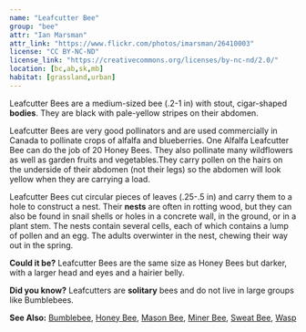 ```yaml
---
name: "Leafcutter Bee"
group: "bee"
attr: "Ian Marsman"
attr_link: "https://www.flickr.com/photos/imarsman/26410003"
license: "CC BY-NC-ND"
license_link: "https://creativecommons.org/licenses/by-nc-nd/2.0/"
location: [bc,ab,sk,mb]
habitat: [grassland,urban]
---
```

Leafcutter Bees are a medium-sized bee (.2-1 in) with stout, cigar-shaped **bodies**. They are black with pale-yellow stripes on their abdomen.

Leafcutter Bees are very good pollinators and are used commercially in Canada to pollinate crops of alfalfa and blueberries. One Alfalfa Leafcutter Bee can do the job of 20 Honey Bees. They also pollinate many wildflowers as well as garden fruits and vegetables.They carry pollen on the hairs on the underside of their abdomen (not their legs) so the abdomen will look yellow when they are carrying a load.

Leafcutter Bees cut circular pieces of leaves (.25-.5 in) and carry them to a hole to construct a nest. Their **nests** are often in rotting wood, but they can also be found in snail shells or holes in a concrete wall, in the ground, or in a plant stem. The nests contain several cells, each of which contains a lump of pollen and an egg. The adults overwinter in the nest, chewing their way out in the spring.

**Could it be?** Leafcutter Bees are the same size as Honey Bees but darker, with a larger head and eyes and a hairier belly.

**Did you know?** Leafcutters are **solitary** bees and do not live in large groups like Bumblebees. 

<!-- generated, do not edit -->
**See Also:**
[Bumblebee](/insects/bumbee/),
[Honey Bee](/insects/honeybee/),
[Mason Bee](/insects/masonbee/),
[Miner Bee](/insects/minerbee/),
[Sweat Bee](/insects/sweatbee/),
[Wasp](/insects/wasp/)
